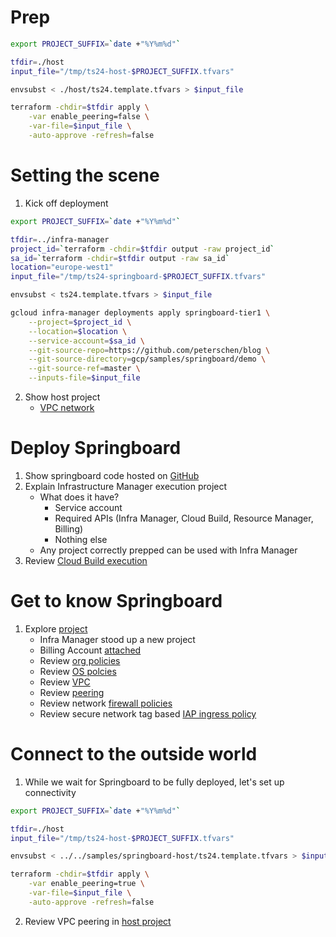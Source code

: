 # Prep

```sh
export PROJECT_SUFFIX=`date +"%Y%m%d"`

tfdir=./host
input_file="/tmp/ts24-host-$PROJECT_SUFFIX.tfvars"

envsubst < ./host/ts24.template.tfvars > $input_file

terraform -chdir=$tfdir apply \
    -var enable_peering=false \
    -var-file=$input_file \
    -auto-approve -refresh=false
```

# Setting the scene

1. Kick off deployment

```sh
export PROJECT_SUFFIX=`date +"%Y%m%d"`

tfdir=../infra-manager
project_id=`terraform -chdir=$tfdir output -raw project_id`
sa_id=`terraform -chdir=$tfdir output -raw sa_id`
location="europe-west1"
input_file="/tmp/ts24-springboard-$PROJECT_SUFFIX.tfvars"

envsubst < ts24.template.tfvars > $input_file

gcloud infra-manager deployments apply springboard-tier1 \
    --project=$project_id \
    --location=$location \
    --service-account=$sa_id \
    --git-source-repo=https://github.com/peterschen/blog \
    --git-source-directory=gcp/samples/springboard/demo \
    --git-source-ref=master \
    --inputs-file=$input_file
```
2. Show host project
    * [VPC network](https://console.cloud.google.com/networking/networks/list?project=ts24-host-20240228)

# Deploy Springboard

1. Show springboard code hosted on [GitHub](https://github.com/peterschen/blog/tree/master/gcp/projects/springboard)
2. Explain Infrastructure Manager execution project
    * What does it have?
        * Service account
        * Required APIs (Infra Manager, Cloud Build, Resource Manager, Billing)
        * Nothing else
    * Any project correctly prepped can be used with Infra Manager
3. Review [Cloud Build execution](https://console.cloud.google.com/cloud-build/builds;region=europe-west1?project=cbpetersen-inframanager)

# Get to know Springboard

1. Explore [project](https://console.cloud.google.com/home/dashboard?project=ts24-springboard-20240221)
    * Infra Manager stood up a new project
    * Billing Account [attached](https://console.cloud.google.com/billing/linkedaccount?project=ts24-springboard-20240228)
    * Review [org policies](https://console.cloud.google.com/iam-admin/orgpolicies/list?project=ts24-springboard-20240228&pageState=(%22OrgPoliciesTable%22:(%22f%22:%22%255B%257B_22k_22_3A_22Inheritance_22_2C_22t_22_3A10_2C_22v_22_3A_22_5C_22Custom_~*Custom_5C_22_22_2C_22s_22_3Atrue_2C_22i_22_3A_22policyDetails.inheritance_22%257D%255D%22)))
    * Review [OS polcies](https://console.cloud.google.com/compute/config/assignments?project=ts24-springboard-20240228)
    * Review [VPC](https://console.cloud.google.com/networking/networks/list?project=ts24-springboard-20240228)
    * Review [peering](https://console.cloud.google.com/networking/peering/list?project=ts24-springboard-20240228)
    * Review network [firewall policies](https://console.cloud.google.com/net-security/firewall-manager/firewall-policies/list?project=ts24-springboard-20240228)
    * Review secure network tag based [IAP ingress policy](https://console.cloud.google.com/net-security/firewall-manager/firewall-policies/networkPolicies/details/iap-ingress?project=ts24-springboard-20240228)

# Connect to the outside world

1. While we wait for Springboard to be fully deployed, let's set up connectivity

```sh
export PROJECT_SUFFIX=`date +"%Y%m%d"`

tfdir=./host
input_file="/tmp/ts24-host-$PROJECT_SUFFIX.tfvars"

envsubst < ../../samples/springboard-host/ts24.template.tfvars > $input_file

terraform -chdir=$tfdir apply \
    -var enable_peering=true \
    -var-file=$input_file \
    -auto-approve -refresh=false
```

2. Review VPC peering in [host project](https://console.cloud.google.com/networking/peering/list?project=ts24-host-20240228)